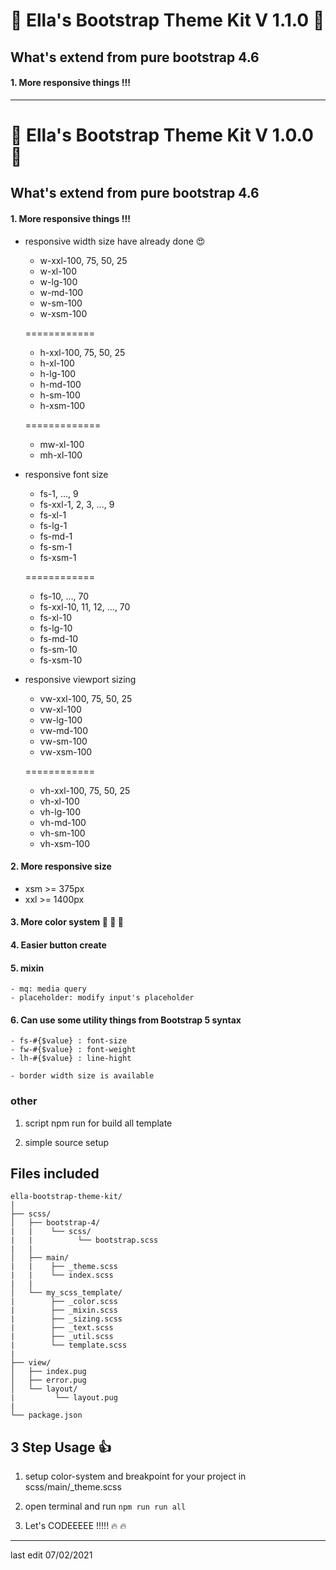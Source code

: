 # :clap: Ella's Bootstrap Theme Kit V 1.1.0 :clap:
 
## What's extend from pure bootstrap 4.6
#### 1. More responsive things !!!

--- 
# :clap: Ella's Bootstrap Theme Kit V 1.0.0 :clap:
 
## What's extend from pure bootstrap 4.6
#### 1. More responsive things !!!
  - responsive width size have already done :heart_eyes:
  
    - w-xxl-100, 75, 50, 25
    - w-xl-100
    - w-lg-100
    - w-md-100
    - w-sm-100
    - w-xsm-100
    
    ============
    
    - h-xxl-100, 75, 50, 25
    - h-xl-100
    - h-lg-100
    - h-md-100
    - h-sm-100
    - h-xsm-100
        
    =============
    
    - mw-xl-100
    - mh-xl-100
    
  - responsive font size
    
    - fs-1, ..., 9
    - fs-xxl-1, 2, 3, ..., 9
    - fs-xl-1
    - fs-lg-1
    - fs-md-1
    - fs-sm-1
    - fs-xsm-1
    
     ============

    - fs-10, ..., 70
    - fs-xxl-10, 11, 12, ..., 70
    - fs-xl-10
    - fs-lg-10
    - fs-md-10
    - fs-sm-10
    - fs-xsm-10
  
  - responsive viewport sizing
    
    - vw-xxl-100, 75, 50, 25
    - vw-xl-100
    - vw-lg-100
    - vw-md-100
    - vw-sm-100
    - vw-xsm-100
    
     ============
    
    - vh-xxl-100, 75, 50, 25
    - vh-xl-100
    - vh-lg-100
    - vh-md-100
    - vh-sm-100
    - vh-xsm-100      

#### 2. More responsive size
  - xsm >= 375px
  - xxl >= 1400px

#### 3. More color system :rainbow: :rainbow: :rainbow: 

#### 4. Easier button create

#### 5. mixin
    - mq: media query
    - placeholder: modify input's placeholder

#### 6. Can use some utility things from Bootstrap 5 syntax
    - fs-#{$value} : font-size
    - fw-#{$value} : font-weight
    - lh-#{$value} : line-hight

    - border width size is available
    
### other
1. script npm run for build all template

2. simple source setup

## Files included

```
ella-bootstrap-theme-kit/
│   
├── scss/
│   ├── bootstrap-4/
|   |    └── scss/
|   |          └── bootstrap.scss
|   |
│   ├── main/
|   |    ├── _theme.scss
|   |    └── index.scss
|   |         
│   └── my_scss_template/
|        ├── _color.scss
|        ├── _mixin.scss
|        ├── _sizing.scss
|        ├── _text.scss
|        ├── _util.scss
|        └── template.scss
|              
├── view/
│   ├── index.pug
│   ├── error.pug
│   └── layout/
|         └── layout.pug
|
└── package.json
```

## 3 Step Usage :+1:

1. setup color-system and breakpoint for your project in scss/main/_theme.scss

2. open terminal and run ``npm run run all``

3. Let's CODEEEEE !!!!! :fire: :fire:

---

last edit 07/02/2021

